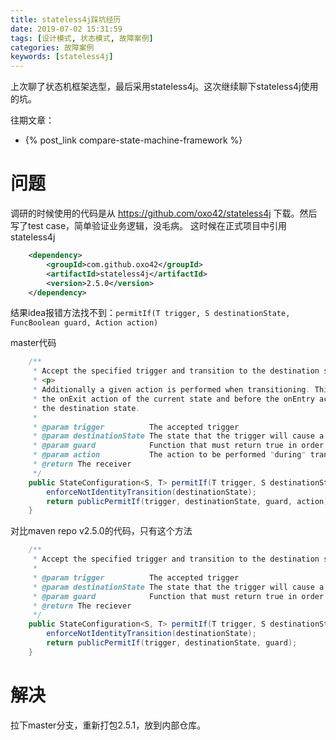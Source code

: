 ```yaml
---
title: stateless4j踩坑经历
date: 2019-07-02 15:31:59
tags: [设计模式, 状态模式, 故障案例]
categories: 故障案例
keywords: [stateless4j]
---
```


上次聊了状态机框架选型，最后采用stateless4j。这次继续聊下stateless4j使用的坑。

往期文章：
- {% post_link compare-state-machine-framework %}

# 问题

调研的时候使用的代码是从 https://github.com/oxo42/stateless4j 下载。然后写了test case，简单验证业务逻辑，没毛病。
这时候在正式项目中引用stateless4j
```xml
    <dependency>
        <groupId>com.github.oxo42</groupId>
        <artifactId>stateless4j</artifactId>
        <version>2.5.0</version>
    </dependency>
```
结果idea报错方法找不到：`permitIf(T trigger, S destinationState, FuncBoolean guard, Action action)`

master代码
```java
    /**
     * Accept the specified trigger and transition to the destination state if guard is true
     * <p>
     * Additionally a given action is performed when transitioning. This action will be called after
     * the onExit action of the current state and before the onEntry action of
     * the destination state.
     *
     * @param trigger          The accepted trigger
     * @param destinationState The state that the trigger will cause a transition to
     * @param guard            Function that must return true in order for the trigger to be accepted
     * @param action           The action to be performed "during" transition
     * @return The receiver
     */
    public StateConfiguration<S, T> permitIf(T trigger, S destinationState, FuncBoolean guard, Action action) {
        enforceNotIdentityTransition(destinationState);
        return publicPermitIf(trigger, destinationState, guard, action);
    }
```

对比maven repo v2.5.0的代码，只有这个方法
```java
    /**
     * Accept the specified trigger and transition to the destination state
     *
     * @param trigger          The accepted trigger
     * @param destinationState The state that the trigger will cause a transition to
     * @param guard            Function that must return true in order for the trigger to be accepted
     * @return The reciever
     */
    public StateConfiguration<S, T> permitIf(T trigger, S destinationState, FuncBoolean guard) {
        enforceNotIdentityTransition(destinationState);
        return publicPermitIf(trigger, destinationState, guard);
    }
```

# 解决

拉下master分支，重新打包2.5.1，放到内部仓库。


